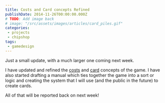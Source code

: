 ```yaml
---
title: Costs and Card concepts Refined
publishDate: 2014-11-26T00:00:00.000Z
# TODO: Add image back
# image: "/src/assets/images/articles/card_piles.gif"
categories:
 - projects
 - chipshop
tags:
 - gamedesign
---
```


Just a small update, with a much larger one coming next week.

I have updated and refined the [costs](/manual/costs) and [card](/manual/cards) concepts of the game. I have also started drafting a manual which ties together the game into a sort or logic and creating the system that I will use (and the public in the future) to create cards.

All of that will be reported back on next week!

